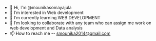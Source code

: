 - 👋 Hi, I’m @mounikasomayajula
- 👀 I’m interested in Web development
- 🌱 I’m currently learning WEB DEVELOPMENT
- 💞️ I’m looking to collaborate with any team who can assign me work on web development and Data analysis
- 📫 How to reach me -- smounika2014@gmail.com

<!---
mounikasomayajula/mounikasomayajula is a ✨ special ✨ repository because its `README.md` (this file) appears on your GitHub profile.
You can click the Preview link to take a look at your changes.
--->
